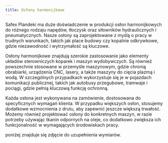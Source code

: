 ```yaml
---
title: Osłony harmonijkowe
---
```


Safex Plandeki ma duże doświadczenie w produkcji osłon harmonijkowych do różnego
rodzaju napędów, tłoczysk oraz siłowników hydraulicznych i pneumatycznych. Nasze
osłony są zaprojektowane z myślą o pracy w trudnych warunkach, takich jak place
budowy czy kopalnie odkrywkowe, gdzie niezawodność i wytrzymałość są kluczowe.

Osłony harmonijkowe znajdują szerokie zastosowanie jako elementy układów
sterowniczych koparek i maszyn wydobywczych. Są również powszechnie stosowane w
przemyśle maszynowym, gdzie chronią obrabiarki, urządzenia CNC, lasery, a także
maszyny do cięcia plazmą i wodą. W szczególnych przypadkach wykorzystuje się je
w pojazdach komunikacji publicznej, takich jak autobusy przegubowe, tramwaje i
pociągi, gdzie pełnią kluczową funkcję ochronną.

Każda osłona jest wykonywana na zamówienie, dostosowana do specyficznych wymagań
klienta. W przypadku większych osłon, stosujemy dodatkowe wzmocnienia z drutu,
aby zapewnić jeszcze większą trwałość. Możemy również projektować osłony do
konkretnych maszyn, w razie potrzeby używając tkanin odpornych na oleje, co
dodatkowo zwiększa ich funkcjonalność w wymagających środowiskach pracy.

poniżej znajduje się zdjęcie do uzupełnienia wymiarów.
